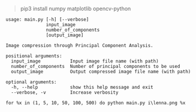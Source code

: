 > pip3 install numpy matplotlib opencv-python
```
usage: main.py [-h] [--verbose]
               input_image
               number_of_components
               [output_image]

Image compression through Principal Component Analysis.

positional arguments:
  input_image           Input image file name (with path)
  number_of_components  Number of principal components to be used
  output_image          Output compressed image file name (with path)

optional arguments:
  -h, --help            show this help message and exit
  --verbose, -v         Increase verbosity
```
`for %x in (1, 5, 10, 50, 100, 500) do python main.py i\lenna.png %x`